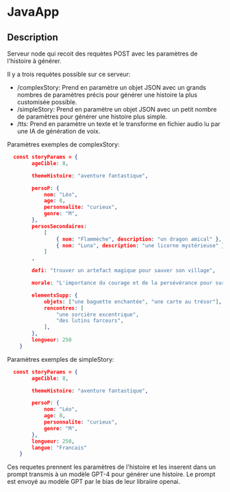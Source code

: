 # JavaApp

## Description

Serveur node qui recoit des requètes POST avec les paramètres de l'histoire à générer.

Il y a trois requètes possible sur ce serveur:

- /complexStory: Prend en paramètre un objet JSON avec un grands nombres de paramètres précis pour générer une histoire la plus customisée possible.
- /simpleStory: Prend en paramètre un objet JSON avec un petit nombre de paramètres pour générer une histoire plus simple.
- /tts: Prend en paramètre un texte et le transforme en fichier audio lu par une IA de génération de voix.

Paramètres exemples de complexStory:

```json
  const storyParams = {
        ageCible: 8,

        themeHistoire: "aventure fantastique",

        persoP: {
            nom: "Léo",
            age: 8,
            personnalite: "curieux",
            genre: "M",
        },
        persosSecondaires:
            [
                { nom: "Flammèche", description: "un dragon amical" },
                { nom: "Luna", description: "une licorne mystérieuse" }
            ]
        ,

        defi: "trouver un artefact magique pour sauver son village",

        morale: "L'importance du courage et de la persévérance pour surmonter les défis",

        elementsSupp: {
            objets: ["une baguette enchantée", "une carte au trésor"],
            rencontres: [
                "une sorcière excentrique",
                "des lutins farceurs",
            ],
        },
        longueur: 250
    }
```

Paramètres exemples de simpleStory:

```json
  const storyParams = {
        ageCible: 8,

        themeHistoire: "aventure fantastique",

        persoP: {
            nom: "Léo",
            age: 8,
            personnalite: "curieux",
            genre: "M",
        },
        longueur: 250,
        langue: "Francais"
    }
```

Ces requetes prennent les paramètres de l'histoire et les inserent dans un prompt transmis à un modèle GPT-4 pour générer une histoire.
Le prompt est envoyé au modèle GPT par le bias de leur libraiire openai.
